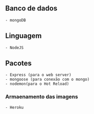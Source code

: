 ## Banco de dados 
    - mongoDB
## Linguagem
    - NodeJS 
## Pacotes
    - Express (para o web server)
    - mongoose (para conexão com o mongo)
    - nodemon(para o Hot Reload)
### Armaenamento das imagens
    - Heroku
